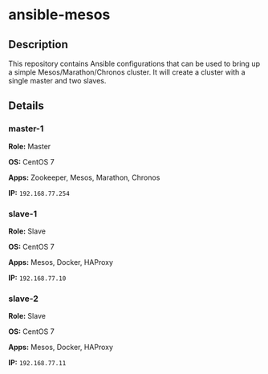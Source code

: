 # ansible-mesos

## Description
This repository contains Ansible configurations that can be used to bring up
a simple Mesos/Marathon/Chronos cluster. It will create a cluster with a
single master and two slaves.

## Details

### master-1
**Role:** Master

**OS:** CentOS 7

**Apps:** Zookeeper, Mesos, Marathon, Chronos

**IP:** `192.168.77.254`

### slave-1
**Role:** Slave

**OS:** CentOS 7

**Apps:** Mesos, Docker, HAProxy

**IP:** `192.168.77.10`

### slave-2
**Role:** Slave

**OS:** CentOS 7

**Apps:** Mesos, Docker, HAProxy

**IP:** `192.168.77.11`

